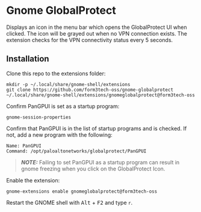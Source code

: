 # Gnome GlobalProtect

Displays an icon in the menu bar which opens the GlobalProtect UI when clicked. The icon will be grayed out when no VPN connection exists. The extension checks for the VPN connectivity status every 5 seconds.

## Installation

Clone this repo to the extensions folder:

```
mkdir -p ~/.local/share/gnome-shell/extensions
git clone https://github.com/form3tech-oss/gnome-globalprotect ~/.local/share/gnome-shell/extensions/gnomeglobalprotect@form3tech-oss
```

Confirm PanGPUI is set as a startup program:

```
gnome-session-properties
```

Confirm that PanGPUI is in the list of startup programs and is checked. If not, add a new program with the following:

```
Name: PanGPUI
Command: /opt/paloaltonetworks/globalprotect/PanGPUI
```

> **_NOTE:_** Failing to set PanGPUI as a startup program can result in gnome freezing when you click on the GlobalProtect Icon.

Enable the extension:

```
gnome-extensions enable gnomeglobalprotect@form3tech-oss
```

Restart the GNOME shell with <kbd>Alt</kbd> + <kbd>F2</kbd> and type `r`.
